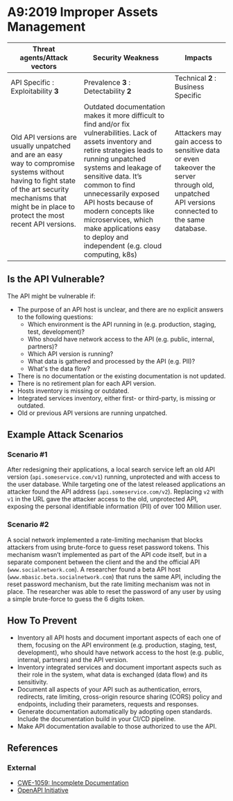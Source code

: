 A9:2019 Improper Assets Management
==================================

| Threat agents/Attack vectors | Security Weakness | Impacts |
| - | - | - |
| API Specific : Exploitability **3** | Prevalence **3** : Detectability **2** | Technical **2** : Business Specific |
| Old API versions are usually unpatched and are an easy way to compromise systems without having to fight state of the art security mechanisms that might be in place to protect the most recent API versions. | Outdated documentation makes it more difficult to find and/or fix vulnerabilities. Lack of assets inventory and retire strategies leads to running unpatched systems and leakage of sensitive data. It’s common to find unnecessarily exposed API hosts because of modern concepts like microservices, which make applications easy to deploy and independent (e.g. cloud computing, k8s) | Attackers may gain access to sensitive data or even takeover the server through old, unpatched API versions connected to the same database. |

## Is the API Vulnerable?

The API might be vulnerable if:

* The purpose of an API host is unclear, and there are no explicit answers to
  the following questions:
  * Which environment is the API running in (e.g. production, staging, test,
    development)?
  * Who should have network access to the API (e.g. public, internal, partners)?
  * Which API version is running?
  * What data is gathered and processed by the API (e.g. PII)?
  * What's the data flow?
* There is no documentation or the existing documentation is not updated.
* There is no retirement plan for each API version.
* Hosts inventory is missing or outdated.
* Integrated services inventory, either first- or third-party, is missing or
  outdated.
* Old or previous API versions are running unpatched.

## Example Attack Scenarios

### Scenario #1

After redesigning their applications, a local search service left an old API
version (`api.someservice.com/v1`) running, unprotected and with access to the
user database. While targeting one of the latest released applications an
attacker found the API address (`api.someservice.com/v2`). Replacing `v2` with
`v1` in the URL gave the attacker access to the old, unprotected API,
exposing the personal identifiable information (PII) of over 100 Million user.

### Scenario #2

A social network implemented a rate-limiting mechanism that blocks attackers
from using brute-force to guess reset password tokens. This mechanism wasn’t
implemented as part of the API code itself, but in a separate component between
the client and the and the official API (`www.socialnetwork.com`).
A researcher found a beta API host (`www.mbasic.beta.socialnetwork.com`) that
runs the same API, including the reset password mechanism, but the rate limiting
mechanism was not in place. The researcher was able to reset the password of any
user by using a simple brute-force to guess the 6 digits token.

## How To Prevent

* Inventory all API hosts and document important aspects of each one of them,
  focusing on the API environment (e.g. production, staging, test, development),
  who should have network access to the host (e.g. public, internal, partners)
  and the API version.
* Inventory integrated services and document important aspects such as their
  role in the system, what data is exchanged (data flow) and its sensitivity.
* Document all aspects of your API such as authentication, errors, redirects,
  rate limiting, cross-origin resource sharing (CORS) policy and endpoints,
  including their parameters, requests and responses.
* Generate documentation automatically by adopting open standards. Include the
  documentation build in your CI/CD pipeline.
* Make API documentation available to those authorized to use the API.

## References

### External

* [CWE-1059: Incomplete Documentation][1]
* [OpenAPI Initiative][2]

[1]: https://cwe.mitre.org/data/definitions/1059.html
[2]: https://www.openapis.org/
